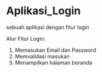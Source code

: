 # Aplikasi_Login
sebuah aplikasi dengan fitur login 

Alur Fitur Login:
1. Memasukan Email dan Password
2. Memvalidasi masukan
3. Menampilkan halaman beranda
